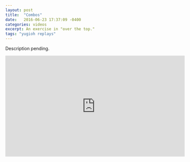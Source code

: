 ```yaml
---
layout: post
title:  "Combos"
date:   2016-06-23 17:37:09 -0400
categories: videos
excerpt: An exercise in "over the top."
tags: "yugioh replays"
---
```


Description pending.
<div class="youtube">
<iframe width="560" height="315" src="https://www.youtube.com/embed/lvfv5L_B9Hk" frameborder="0" allowfullscreen></iframe>
</div>